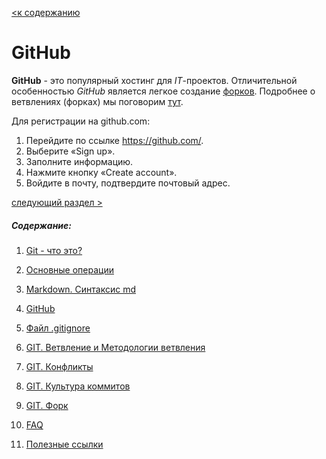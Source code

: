 [<к содержанию](./readme.md)

# GitHub

**GitHub** - это популярный хостинг для *IT*-проектов. Отличительной особенностью *GitHub* является легкое создание [форков](https://ru.wikipedia.org/wiki/%D0%A4%D0%BE%D1%80%D0%BA). Подробнее о ветвлениях (форках) мы поговорим [тут](./fork.md).

Для регистрации на github.com:

  1. Перейдите по ссылке https://github.com/.
  2. Выберите «Sign up».
  3. Заполните информацию.
  4. Нажмите кнопку «Create account».
  5. Войдите в почту, подтвердите почтовый адрес.

[следующий раздел >](./aboutgitignore.md)

##### Содержание: 
1. [Git - что это?](./what%20is%20it.md "Жми смелее")

2. [Основные операции](./basic%20operations.md "Кликни")

3. [Markdown. Синтаксис md](./markdown.md "Смелее")

4. [GitHub](./github.md)

5. [Файл .gitignore](./aboutgitignore.md)

6. [GIT. Ветвление и Методологии ветвления](./branch.md)

7. [GIT. Конфликты](./conflikt.md)

8. [GIT. Культура коммитов](./cultere%20commit.md)

9. [GIT. Форк](./fork.md)

10. [FAQ](./faq.md)

11. [Полезные ссылки](./links.md)